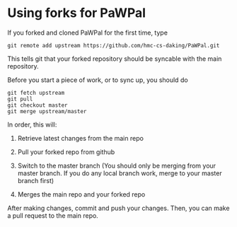 # Using forks for PaWPal

If you forked and cloned PaWPal for the first time, type

```
git remote add upstream https://github.com/hmc-cs-daking/PaWPal.git
```

This tells git that your forked repository should be syncable with the main 
repository.

Before you start a piece of work, or to sync up, you should do

```
git fetch upstream
git pull
git checkout master
git merge upstream/master
```

In order, this will:

1. Retrieve latest changes from the main repo

2. Pull your forked repo from github

3. Switch to the master branch (You should only be merging from your master branch. If you do any local branch work, merge to your master branch first)

4. Merges the main repo and your forked repo

After making changes, commit and push your changes. Then, you can make a pull 
request to the main repo.
